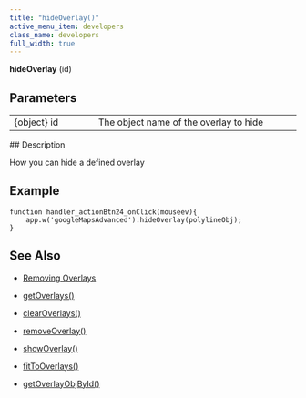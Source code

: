 ```yaml
---
title: "hideOverlay()"
active_menu_item: developers
class_name: developers
full_width: true
---
```



**hideOverlay** (id)

## Parameters

<table>
<tr>
<td width="169">
{object} id

</td>
<td width="17">
</td>
<td width="694">
The object name of the overlay to hide

</td>
</tr>
</table>
## Description

How you can hide a defined overlay

## **Example**

    function handler_actionBtn24_onClick(mouseev){
        app.w('googleMapsAdvanced').hideOverlay(polylineObj);
    }
     
     
   

## **See Also**

 - [Removing Overlays](/developers/user-guide/product-guide/advanced-important-widgets/google-v3-maps-widget/working-with-overlays/removing-overlays)

 - [getOverlays()](/developers/user-guide/scripting-apis/client-api/widget-object-functions/advanced-maps/getoverlays)

 - [clearOverlays()](/developers/user-guide/scripting-apis/client-api/widget-object-functions/advanced-maps/clearoverlays)

 - [removeOverlay()](/developers/user-guide/scripting-apis/client-api/widget-object-functions/advanced-maps/removeoverlay)

 - [showOverlay()](/developers/user-guide/scripting-apis/client-api/widget-object-functions/advanced-maps/showoverlayid)

 - [fitToOverlays()](/developers/user-guide/scripting-apis/client-api/widget-object-functions/advanced-maps/fittooverlays)

 - [getOverlayObjById()](/developers/user-guide/scripting-apis/client-api/widget-object-functions/advanced-maps/getoverlayobjbyidid)

